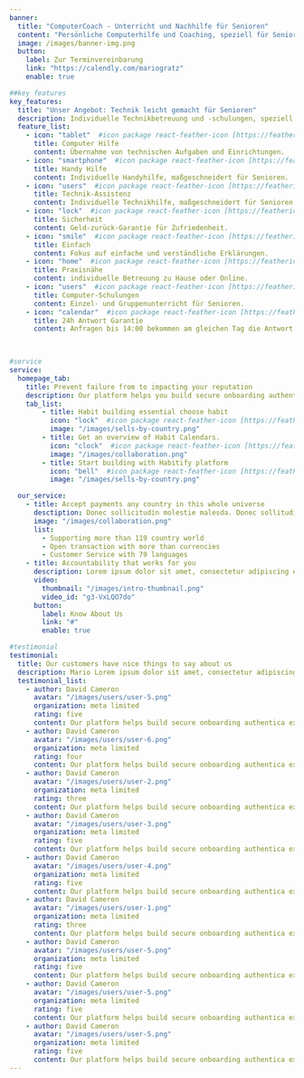 ```yaml
---
banner:
  title: "ComputerCoach - Unterricht und Nachhilfe für Senioren"
  content: "Persönliche Computerhilfe und Coaching, speziell für Senioren zugeschnitten. Bei Ihnen zu Hause oder Online."
  image: /images/banner-img.png
  button:
    label: Zur Terminvereinbarung
    link: "https://calendly.com/mariogratz"
    enable: true

##key features
key_features:
  title: "Unser Angebot: Technik leicht gemacht für Senioren"
  description: Individuelle Technikbetreuung und -schulungen, speziell für Senioren, mit Zufriedenheitsgarantie und 24h Antwortzeit.
  feature_list:
    - icon: "tablet"  #icon package react-feather-icon [https://feathericons.com/]
      title: Computer Hilfe
      content: Übernahme von technischen Aufgaben und Einrichtungen.
    - icon: "smartphone"  #icon package react-feather-icon [https://feathericons.com/]
      title: Handy Hilfe
      content: Individuelle Handyhilfe, maßgeschneidert für Senioren.
    - icon: "users"  #icon package react-feather-icon [https://feathericons.com/]
      title: Technik-Assistenz
      content: Individuelle Technikhilfe, maßgeschneidert für Senioren.
    - icon: "lock"  #icon package react-feather-icon [https://feathericons.com/]
      title: Sicherheit
      content: Geld-zurück-Garantie für Zufriedenheit.
    - icon: "smile"  #icon package react-feather-icon [https://feathericons.com/]
      title: Einfach
      content: Fokus auf einfache und verständliche Erklärungen.
    - icon: "home"  #icon package react-feather-icon [https://feathericons.com/]
      title: Praxisnähe
      content: individuelle Betreuung zu Hause oder Online.
    - icon: "users"  #icon package react-feather-icon [https://feathericons.com/]
      title: Computer-Schulungen
      content: Einzel- und Gruppenunterricht für Senioren.
    - icon: "calendar"  #icon package react-feather-icon [https://feathericons.com/]
      title: 24h Antwort Garantie
      content: Anfragen bis 14:00 bekommen am gleichen Tag die Antwort

      

#service
service:
  homepage_tab:
    title: Prevent failure from to impacting your reputation
    description: Our platform helps you build secure onboarding authentication experiences that retain and engage your users. We build the infrastructure, you can.
    tab_list:
        - title: Habit building essential choose habit
          icon: "lock"  #icon package react-feather-icon [https://feathericons.com/]
          image: "/images/sells-by-country.png"
        - title: Get an overview of Habit Calendars.
          icon: "clock"  #icon package react-feather-icon [https://feathericons.com/]
          image: "/images/collaboration.png"
        - title: Start building with Habitify platform
          icon: "bell"  #icon package react-feather-icon [https://feathericons.com/]
          image: "/images/sells-by-country.png"

  our_service:
    - title: Accept payments any country in this whole universe
      desctiption: Donec sollicitudin molestie malesda. Donec sollitudin molestie malesuada. Mauris pellentesque nec, egestas non nisi. Cras ultricies ligula sed
      image: "/images/collaboration.png"
      list:
        - Supporting more than 119 country world
        - Open transaction with more than currencies
        - Customer Service with 79 languages
    - title: Accountability that works for you
      description: Lorem ipsum dolor sit amet, consectetur adipiscing elit. Morbi egestas Werat viverra id et aliquet. vulputate egestas sollicitudin.
      video:
        thumbnail: "/images/intro-thumbnail.png"
        video_id: "g3-VxLQO7do"
      button:
        label: Know About Us
        link: "#"
        enable: true

#testimonial
testimonial:
  title: Our customers have nice things to say about us
  description: Mario Lorem ipsum dolor sit amet, consectetur adipiscing elit. Morbi egestas Werat viverra id et aliquet. vulputate egestas sollicitudin.
  testimonial_list:
    - author: David Cameron
      avatar: "/images/users/user-5.png"
      organization: meta limited
      rating: five
      content: Our platform helps build secure onboarding authentica experiences & engage your users. We build .
    - author: David Cameron
      avatar: "/images/users/user-6.png"
      organization: meta limited
      rating: four
      content: Our platform helps build secure onboarding authentica experiences & engage your users. We build .
    - author: David Cameron
      avatar: "/images/users/user-2.png"
      organization: meta limited
      rating: three
      content: Our platform helps build secure onboarding authentica experiences & engage your users. We build .
    - author: David Cameron
      avatar: "/images/users/user-3.png"
      organization: meta limited
      rating: five
      content: Our platform helps build secure onboarding authentica experiences & engage your users. We build .
    - author: David Cameron
      avatar: "/images/users/user-4.png"
      organization: meta limited
      rating: five
      content: Our platform helps build secure onboarding authentica experiences & engage your users. We build .
    - author: David Cameron
      avatar: "/images/users/user-1.png"
      organization: meta limited
      rating: three
      content: Our platform helps build secure onboarding authentica experiences & engage your users. We build .
    - author: David Cameron
      avatar: "/images/users/user-5.png"
      organization: meta limited
      rating: five
      content: Our platform helps build secure onboarding authentica experiences & engage your users. We build .
    - author: David Cameron
      avatar: "/images/users/user-5.png"
      organization: meta limited
      rating: five
      content: Our platform helps build secure onboarding authentica experiences & engage your users. We build .
    - author: David Cameron
      avatar: "/images/users/user-5.png"
      organization: meta limited
      rating: five
      content: Our platform helps build secure onboarding authentica experiences & engage your users. We build .
---
```

